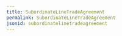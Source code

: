 ```yaml
---
title: SubordinateLineTradeAgreement
permalink: SubordinateLineTradeAgreement
jsonid: subordinatelinetradeagreement
---
```

